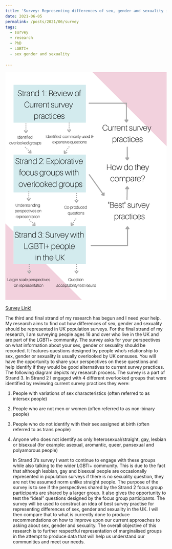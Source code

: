 ```yaml
---
title: 'Survey: Representing differences of sex, gender and sexuality in UK population surveys'
date: 2021-06-05
permalink: /posts/2021/06/survey
tags:
  - survey
  - research 
  - PhD
  - LGBTI+
  - sex gender and sexuality
  
---
```


![](/images/strands.png "An info graphic showing the three strands of this reserach, the strands are labeled: Strand 1: Review of current survey practices Strand 2: Explorative focus groups with overlooked groups Strand 3: Survey with LGBTI+ people in the UK")

[Survey Link!](https://glasgow-research.onlinesurveys.ac.uk/how-should-differences-of-sex-gender-and-sexuality-be-rep) 

The third and final strand of my research has begun and I need your help. My research aims to find out how differences of sex, gender and sexuality should be represented in UK population surveys. For the final strand of my research, I am surveying people ages 16 and over who live in the UK and are part of the LGBTI+ community. The survey asks for your perspectives on what information about your sex, gender or sexuality should be recorded. It features questions designed by people who’s relationship to sex, gender or sexuality is usually overlooked by UK censuses. You will have the opportunity to share your perspectives on these questions and help identify if they would be good alternatives to current survey practices. 
	The following diagram depicts my research process. The survey is a part of Strand 3. In Strand 2 I engaged with 4 different overlooked groups that were identified by reviewing current survey practices they were:

1.  People with variations of sex characteristics (often referred to as intersex people)  
2.  People who are not men or women (often referred to as non-binary people)
3.  People who do not identify with their sex assigned at birth (often referred to as trans people)
4.  Anyone who does not identify as only heterosexual/straight, gay, lesbian or bisexual (for example: asexual, aromantic, queer, pansexual and polyamorous people) 

	In Strand 3’s survey I want to continue to engage with these groups while also talking to the wider LGBTI+ community. This is due to the fact that although lesbian, gay and bisexual people are occasionally represented in population surveys if there is no sexuality question, they are not the assumed norm unlike straight people. The purpose of the survey is to see if the perspectives shared by the Strand 2 focus group participants are shared by a larger group. It also gives the opportunity to test the “ideal” questions designed by the focus group participants. 
	The survey will be used to construct an idea of best survey practise for representing differences of sex, gender and sexuality in the UK. I will then compare that to what is currently done to produce recommendations on how to improve upon our current approaches to asking about sex, gender and sexuality. The overall objective of this research is to further respectful representation of marginalised groups in the attempt to produce data that will help us understand our communities and meet our needs. 
